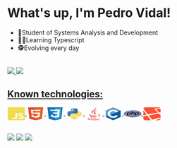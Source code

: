 # What's up, I'm Pedro Vidal!

 - 📘Student of Systems Analysis and Development
 - 🤷‍♂️Learning Typescript
 - 🕵️‍Evolving every day

##

<div>
  <a href="https://github.com/PedroVidalDev">
  <img height="180em" src="https://github-readme-stats-git-masterrstaa-rickstaa.vercel.app/api?username=PedroVidalDev&&show_icons=true&theme=dark"/>
  <img height="180em" src="https://github-readme-stats-git-masterrstaa-rickstaa.vercel.app/api/top-langs/?username=PedroVidalDev&layout=compact&langs_count=7&theme=dark"/>
</div>
  
## Known technologies:
<div>
  <img align="center" alt="Vidal-Js" height="30" width="40" src="https://raw.githubusercontent.com/devicons/devicon/master/icons/javascript/javascript-plain.svg">
  <img align="center" alt="Vidal-HTML" height="30" width="40" src="https://raw.githubusercontent.com/devicons/devicon/master/icons/html5/html5-original.svg">
  <img align="center" alt="Vidal-CSS" height="30" width="40" src="https://raw.githubusercontent.com/devicons/devicon/master/icons/css3/css3-original.svg">
  <img align="center" alt="Vidal-Python" height="30" width="40" src="https://raw.githubusercontent.com/devicons/devicon/master/icons/python/python-original.svg">
  <img align="center" alt="Vidal-php" height="30" width="40" src="https://github.com/devicons/devicon/blob/master/icons/java/java-plain.svg">
  <img align="center" alt="Vidal-C++" height="30" width="40" src="https://raw.githubusercontent.com/devicons/devicon/master/icons/c/c-original.svg">
  <img align="center" alt="Vidal-php" height="30" width="40" src="https://raw.githubusercontent.com/devicons/devicon/master/icons/php/php-original.svg">
  <img align="center" alt="Vidal-php" height="30" width="40" src="https://github.com/devicons/devicon/blob/master/icons/laravel/laravel-plain.svg">
</div>

##

<div> 
  <a href="https://www.instagram.com/taldovidas/" target="_blank"><img src="https://img.shields.io/badge/-Instagram-%23E4405F?style=for-the-badge&logo=instagram&logoColor=white" target="_blank"></a>
  <a href = "mailto:pedrohvidals@gmail.com"><img src="https://img.shields.io/badge/-Gmail-%23333?style=for-the-badge&logo=gmail&logoColor=white" target="_blank"></a>
  <a href = "https://www.linkedin.com/in/pedro-vidal-5a4509255" target="_blank"><img src="https://img.shields.io/badge/-LinkedIn-%230077B5?style=for-the-badge&logo=linkedin&logoColor=white" target="_blank"></a> 
</div>
